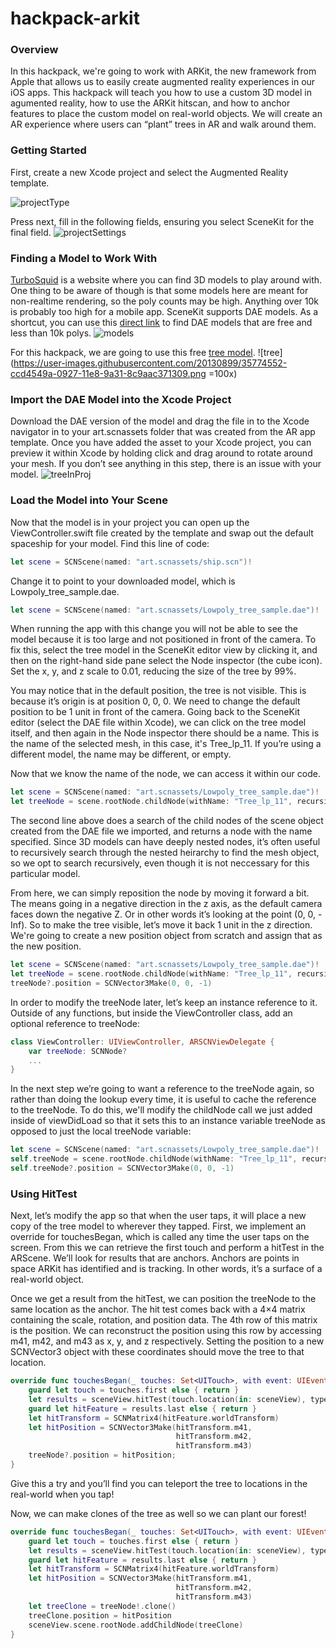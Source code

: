 # hackpack-arkit

### Overview
In this hackpack,  we're going to work with ARKit, the new framework from Apple that allows us to easily create augmented reality experiences in our iOS apps. This hackpack will teach you how to use a custom 3D model in agumented reality, how to use the ARKit hitscan, and how to anchor features to place the custom model on real-world objects. We will create an AR experience where users can “plant” trees in AR and walk around them.

### Getting Started
First, create a new Xcode project and select the Augmented Reality template.

![projectType](https://user-images.githubusercontent.com/20130899/35774486-f42d7f96-0925-11e8-8958-66a152feeac8.png)

Press next, fill in the following fields, ensuring you select SceneKit for the final field.
![projectSettings](https://user-images.githubusercontent.com/20130899/35774487-f44585aa-0925-11e8-96fa-76b7ef933b8a.png)

### Finding a Model to Work With

[TurboSquid](https://www.turbosquid.com/Search/3D-Models/free) is a website where you can find 3D models to play around with. One thing to be aware of though is that some models here are meant for non-realtime rendering, so the poly counts may be high. Anything over 10k is probably too high for a mobile app. SceneKit supports DAE models. As a shortcut, you can use this [direct link](https://www.turbosquid.com/Search/3D-Models?keyword=&search_type=free&media_typeid=2&file_type=194&min_poly=0k&max_poly=10k) to find DAE models that are free and less than 10k polys.
![models](https://user-images.githubusercontent.com/20130899/35774518-c5361a30-0926-11e8-8724-df100bed5f92.png)

For this hackpack, we are going to use this free [tree model](https://www.turbosquid.com/3d-models/sample-trees-c4d-free/1008420).
![tree](https://user-images.githubusercontent.com/20130899/35774552-ccd4549a-0927-11e8-9a31-8c9aac371309.png =100x)

### Import the DAE Model into the Xcode Project

Download the DAE version of the model and drag the file in to the Xcode navigator in to your art.scnassets folder that was created from the AR app template. Once you have added the asset to your Xcode project, you can preview it within Xcode by holding click and drag around to rotate around your mesh. If you don’t see anything in this step, there is an issue with your model.
![treeInProj](https://user-images.githubusercontent.com/20130899/35774519-c54d3724-0926-11e8-8116-906735d92184.png)

### Load the Model into Your Scene

Now that the model is in your project you can open up the ViewController.swift file created by the template and swap out the default spaceship for your model. Find this line of code:

```Swift
let scene = SCNScene(named: "art.scnassets/ship.scn")!
```
Change it to point to your downloaded model, which is Lowpoly_tree_sample.dae.

```Swift
let scene = SCNScene(named: "art.scnassets/Lowpoly_tree_sample.dae")!
```

When running the app with this change you will not be able to see the model because it is too large and not positioned in front of the camera. To fix this, select the tree model in the SceneKit editor view by clicking it, and then on the right-hand side pane select the Node inspector (the cube icon). Set the x, y, and z scale to 0.01, reducing the size of the tree by 99%.

You may notice that in the default position, the tree is not visible. This is because it’s origin is at position 0, 0, 0. We need to change the default position to be 1 unit in front of the camera. Going back to the SceneKit editor (select the DAE file within Xcode), we can click on the tree model itself, and then again in the Node inspector there should be a name. This is the name of the selected mesh, in this case, it's Tree_lp_11. If you’re using a different model, the name may be different, or empty.

Now that we know the name of the node, we can access it within our code.

```Swift
let scene = SCNScene(named: "art.scnassets/Lowpoly_tree_sample.dae")!
let treeNode = scene.rootNode.childNode(withName: "Tree_lp_11", recursively: true)
```

The second line above does a search of the child nodes of the scene object created from the DAE file we imported, and returns a node with the name specified. Since 3D models can have deeply nested nodes, it’s often useful to recursively search through the nested heirarchy to find the mesh object, so we opt to search recursively, even though it is not neccessary for this particular model.

From here, we can simply reposition the node by moving it forward a bit. The means going in a negative direction in the z axis, as the default camera faces down the negative Z. Or in other words it’s looking at the point (0, 0, -Inf). So to make the tree visible, let’s move it back 1 unit in the z direction. We're going to create a new position object from scratch and assign that as the new position.

```Swift
let scene = SCNScene(named: "art.scnassets/Lowpoly_tree_sample.dae")!
let treeNode = scene.rootNode.childNode(withName: "Tree_lp_11", recursively: true)
treeNode?.position = SCNVector3Make(0, 0, -1)
```

In order to modify the treeNode later, let’s keep an instance reference to it. Outside of any functions, but inside the ViewController class, add an optional reference to treeNode:

```Swift
class ViewController: UIViewController, ARSCNViewDelegate {
    var treeNode: SCNNode?
    ...
}
```

In the next step we’re going to want a reference to the treeNode again, so rather than doing the lookup every time, it is useful to cache the reference to the treeNode. To do this, we'll modify the childNode call we just added inside of viewDidLoad so that it sets this to an instance variable treeNode as opposed to just the local treeNode variable:

```Swift
let scene = SCNScene(named: "art.scnassets/Lowpoly_tree_sample.dae")!
self.treeNode = scene.rootNode.childNode(withName: "Tree_lp_11", recursively: true)
self.treeNode?.position = SCNVector3Make(0, 0, -1)
```

### Using HitTest

Next, let’s modify the app so that when the user taps, it will place a new copy of the tree model to wherever they tapped. First, we implement an override for touchesBegan, which is called any time the user taps on the screen. From this we can retrieve the first touch and perform a hitTest in the ARScene. We’ll look for results that are anchors. Anchors are points in space ARKit has identified and is tracking. In other words, it’s a surface of a real-world object.

Once we get a result from the hitTest, we can position the treeNode to the same location as the anchor. The hit test comes back with a 4×4 matrix containing the scale, rotation, and position data. The 4th row of this matrix is the position. We can reconstruct the position using this row by accessing m41, m42, and m43 as x, y, and z respectively. Setting the position to a new SCNVector3 object with these coordinates should move the tree to that location.

```Swift
override func touchesBegan(_ touches: Set<UITouch>, with event: UIEvent?) {
    guard let touch = touches.first else { return }
    let results = sceneView.hitTest(touch.location(in: sceneView), types: [ARHitTestResult.ResultType.featurePoint])
    guard let hitFeature = results.last else { return }
    let hitTransform = SCNMatrix4(hitFeature.worldTransform)
    let hitPosition = SCNVector3Make(hitTransform.m41,
                                     hitTransform.m42,
                                     hitTransform.m43)
    treeNode?.position = hitPosition;
}
```

Give this a try and you’ll find you can teleport the tree to locations in the real-world when you tap!

Now, we can make clones of the tree as well so we can plant our forest!

```Swift
override func touchesBegan(_ touches: Set<UITouch>, with event: UIEvent?) {
    guard let touch = touches.first else { return }
    let results = sceneView.hitTest(touch.location(in: sceneView), types: [ARHitTestResult.ResultType.featurePoint])
    guard let hitFeature = results.last else { return }
    let hitTransform = SCNMatrix4(hitFeature.worldTransform)
    let hitPosition = SCNVector3Make(hitTransform.m41,
                                     hitTransform.m42,
                                     hitTransform.m43)
    let treeClone = treeNode!.clone()
    treeClone.position = hitPosition
    sceneView.scene.rootNode.addChildNode(treeClone)
}
```








